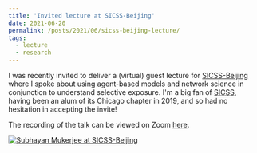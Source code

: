 ```yaml
---
title: 'Invited lecture at SICSS-Beijing'
date: 2021-06-20
permalink: /posts/2021/06/sicss-beijing-lecture/
tags:
  - lecture
  - research
---
```


I was recently invited to deliver a (virtual) guest lecture for [SICSS-Beijing](https://sicss.io/2021/beijing/) where I spoke about using agent-based models and network science in conjunction to understand selective exposure. I'm a big fan of [SICSS](https://sicss.io/), having been an alum of its Chicago chapter in 2019, and so had no hesitation in accepting the invite!

The recording of the talk can be viewed on Zoom [here](https://mit.zoom.us/rec/share/NFMZFMzwvlUqNad_-udqlcHUrW5QCxExUiD-yn0PkCd-mM6aqtccY143ZiOa5UUG.Y6Wce6g_o8AstXWZ?startTime=1623762366000).

[![Subhayan Mukerjee at SICSS-Beijing](https://www.subhayan.com/files/images/sicss-beijing-screenshot.png)](https://mit.zoom.us/rec/share/NFMZFMzwvlUqNad_-udqlcHUrW5QCxExUiD-yn0PkCd-mM6aqtccY143ZiOa5UUG.Y6Wce6g_o8AstXWZ?startTime=1623762366000)